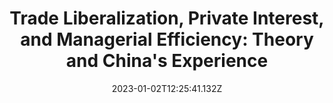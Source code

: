 ---
title: "Trade Liberalization, Private Interest, and Managerial Efficiency:
  Theory and China's Experience"
publication_types:
  - "2"
authors:
  - Hongjun Xie
  - Xiao Chen and Zhengchu Zhang
publication: The Journal of World Economy (世界经济), 2023, 46(01):216-244
draft: false
featured: true
image:
  filename: ""
  focal_point: ""
  preview_only: false
summary: This paper first analyses the heterogeneous effects of intermediate and final goods trade liberalisation on firms’ managerial efficiency by incorporating the agency problem between owners and managers into a two-country general equilibrium model. With a non-zero agency cost, owners cannot perfectly monitor managers’ behaviour. The“cost effect”and the“terms-of-trade effect”of intermediate goods liberalisation reinforce managers’ private incentives, while the impact of final goods liberalisation on managerial efficiency depends on the relative strength of the“beggar-thy-neighbour effect”and the “terms-of-trade effect”. Empirically, this paper uses firm-level data from China to construct valid indicators for managerial efficiency, which not only confirm that liberalisation of intermediate goods is significantly reduced, while liberalisation of final goods enhances managerial efficiency, but also reveal the mechanism by which trade liberalisation affects managerial efficiency through profits and prices. This study theoretically and empirically investigates the managerial efficiency decisions in an open economy, which has policy implications for understanding the corporate governance role in trade liberalisation, improving firms’ managerial efficiency, and strengthening the foundation of microeconomic growth.
date: 2023-01-02T12:25:41.132Z
---